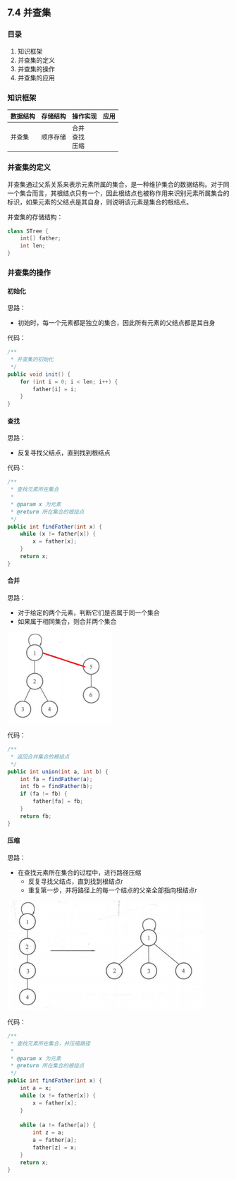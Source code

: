 ## 7.4 并查集

### 目录

1. 知识框架
2. 并查集的定义
3. 并查集的操作
4. 并查集的应用



### 知识框架

| 数据结构 | 存储结构 | 操作实现                 | 应用 |
| -------- | -------- | ------------------------ | ---- |
| 并查集   | 顺序存储 | 合并<br />查找<br />压缩 |      |



### 并查集的定义

并查集通过父系关系来表示元素所属的集合，是一种维护集合的数据结构。对于同一个集合而言，其根结点只有一个，因此根结点也被称作用来识别元素所属集合的标识，如果元素的父结点是其自身，则说明该元素是集合的根结点。

并查集的存储结构：

```java
class STree {
    int[] father;
    int len;
}
```



### 并查集的操作

#### 初始化

思路：

* 初始时，每一个元素都是独立的集合，因此所有元素的父结点都是其自身

代码：

```java
/**
 * 并查集的初始化
 */
public void init() {
    for (int i = 0; i < len; i++) {
        father[i] = i;
    }
}
```

#### 查找

思路：

* 反复寻找父结点，直到找到根结点

代码：

```java
/**
 * 查找元素所在集合
 * 
 * @param x 为元素
 * @return 所在集合的根结点
 */
public int findFather(int x) {
    while (x != father[x]) {
        x = father[x];
    }
    return x;
}
```



#### 合并

思路：

* 对于给定的两个元素，判断它们是否属于同一个集合
* 如果属于相同集合，则合并两个集合

![image-20210806170725093](image-20210806170725093.png)

代码：

```java
/**
 * 返回合并集合的根结点
 */
public int union(int a, int b) {
    int fa = findFather(a);
    int fb = findFather(b);
    if (fa != fb) {
        father[fa] = fb;
    }
    return fb;
}
```



#### 压缩

思路：

* 在查找元素所在集合的过程中，进行路径压缩
  * 反复寻找父结点，直到找到根结点r
  * 重复第一步，并将路径上的每一个结点的父亲全部指向根结点r

![image-20210806232610821](image-20210806232610821.png)

代码：

```java
/**
 * 查找元素所在集合，并压缩路径
 *
 * @param x 为元素
 * @return 所在集合的根结点
 */
public int findFather(int x) {
    int a = x;
    while (x != father[x]) {
        x = father[x];
    }
    
    while (a != father[a]) {
        int z = a;
        a = father[a];
        father[z] = x;
    }
    return x;
}
```



